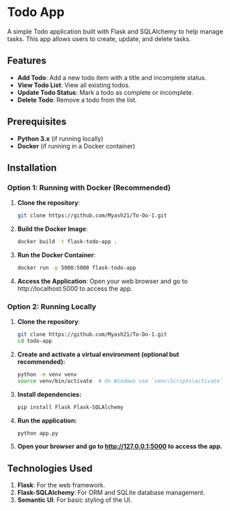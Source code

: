 # Todo App

A simple Todo application built with Flask and SQLAlchemy to help manage tasks. This app allows users to create, update, and delete tasks.

## Features

- **Add Todo**: Add a new todo item with a title and incomplete status.
- **View Todo List**: View all existing todos.
- **Update Todo Status**: Mark a todo as complete or incomplete.
- **Delete Todo**: Remove a todo from the list.

## Prerequisites

- **Python 3.x** (if running locally)
- **Docker** (if running in a Docker container)

## Installation

### Option 1: Running with Docker (Recommended)

1. **Clone the repository**:

   ```bash
   git clone https://github.com/Myash21/To-Do-1.git

2. **Build the Docker Image**:
   
   ```bash
   docker build -t flask-todo-app .

3. **Run the Docker Container**:

    ```bash
   docker run -p 5000:5000 flask-todo-app
4. **Access the Application**:
   Open your web browser and go to http://localhost:5000 to access the app.

### Option 2: Running Locally  
   
1. **Clone the repository**:

   ```bash
   git clone https://github.com/Myash21/To-Do-1.git
   cd todo-app

2. **Create and activate a virtual environment (optional but recommended):**

   ```bash
   python -m venv venv
   source venv/bin/activate  # On Windows use `venv\Scripts\activate`

3. **Install dependencies:**

   ```bash
   pip install Flask Flask-SQLAlchemy

4. **Run the application:**

   ```bash
   python app.py

5. **Open your browser and go to http://127.0.0.1:5000 to access the app.**

## Technologies Used
  1. **Flask**: For the web framework.
  2. **Flask-SQLAlchemy**: For ORM and SQLite database management.
  3. **Semantic UI**: For basic styling of the UI.
